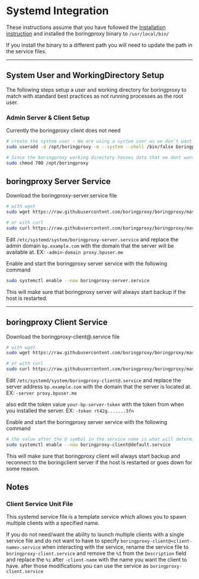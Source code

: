 # Systemd Integration

These instructions assume that you have followed the [Installation instruction](https://boringproxy.io/#installation) and installed the boringproxy binary to `/usr/local/bin/`

If you install the binary to a different path you will need to update the path in the service files.

---

## System User and WorkingDirectory Setup

The following steps setup a user and working directory for boringproxy to match with standard best practices as not running processes as the root user.

### Admin Server & Client Setup
Currently the boringproxy client does not need 

```bash
# create the system user - We are using a system user as we don't want regular user permissions assigned since all it is going to be doing is running boringproxy for us. We also specify the shell as /bin/false so that nothing can login as this user just incase.
sudo useradd -d /opt/boringproxy -m --system --shell /bin/false boringproxy

# Since the boringproxy working directory houses data that we dont want to be exposed to other services/users are all we will make it so that ony the boringproxy user itself us able to access files and directories in the working directory
sudo chmod 700 /opt/boringproxy
```

## boringproxy Server Service

Download the boringproxy-server.service file
```bash
# with wget
sudo wget https://raw.githubusercontent.com/boringproxy/boringproxy/master/scripts/boringproxy-server.service -O /etc/systemd/system/boringproxy-server.service

# or with curl
sudo curl https://raw.githubusercontent.com/boringproxy/boringproxy/master/scripts/build.sh --output /etc/systemd/system/boringproxy-server.service
```

Edit `/etc/systemd/system/boringproxy-server.service` and replace the admin domain `bp.example.com` with the domain that the server will be available at. EX: `-admin-domain proxy.bpuser.me`

Enable and start the boringproxy server service with the following command
```bash
sudo systemctl enable --now boringproxy-server.service
```

This will make sure that boringproxy server will always start backup if the host is restarted.

---

## boringproxy Client Service

Download the boringproxy-client@.service file
```bash
# with wget
sudo wget https://raw.githubusercontent.com/boringproxy/boringproxy/master/systemd/boringproxy-client%40.service -O "/etc/systemd/system/boringproxy-client@.service"

# or with curl
sudo curl https://raw.githubusercontent.com/boringproxy/boringproxy/master/systemd/boringproxy-client%40.service --output "/etc/systemd/system/boringproxy-client@.service"
```

Edit `/etc/systemd/system/boringproxy-client@.service` and replace the server address `bp.example.com` with the domain that the server is located at. EX: `-server proxy.bpuser.me`

also edit the token value `your-bp-server-token` with the token from when you installed the server. EX: `-token rt42g.......3fn`

Enable and start the boringproxy server service with the following command
```bash
# the value after the @ symbol in the service name is what will determine the name of the client in the Admin UI
sudo systemctl enable --now boringproxy-client@default.service
```

This will make sure that boringproxy client will always start backup and reconnect to the boringclient server if the host is restarted or goes down for some reason.

## Notes


### Client Service Unit File
This systemd service file is a template service which allows you to spawn multiple clients with a specified name. 

If you do not need/want the ability to launch multiple clients with a single service file and do not want to have to specify `boringproxy-client@<client-name>.service` when interacting with the service, rename the service file to `boringproxy-client.service` and remove the `%I` from the `Description` field and replace the `%i` after `-client-name` with the name you want the client to have. after those modifications you can use the service as `boringproxy-client.service` 